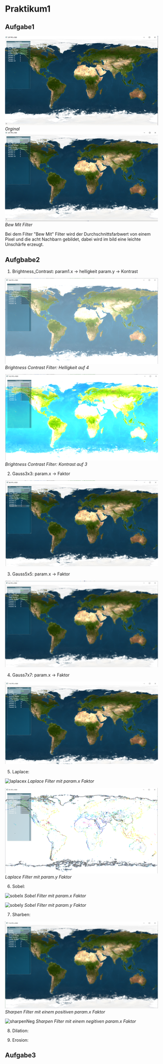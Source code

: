 # Praktikum1

## Aufgabe1
![orginal](docs/orginal.PNG)
*Orginal*
![bewmit](docs/BewMit.PNG)
*Bew Mit Filter*

Bei dem Filter "Bew Mit" Filter wird der Durchschnittsfarbwert von einem Pixel und die acht Nachbarn gebildet, dabei wird im bild eine leichte Unschärfe erzeugt.

## Aufgbabe2

1. Brightness_Contrast: param1.x -> helligkeit param.y -> Kontrast

![bright](docs/Brightness_Contrast.PNG)
*Brightness Contrast Filter: Helligkeit auf 4*

![contrast](docs/Brightness_0_Contrast_3.PNG)
*Brightness Contrast Filter: Kontrast auf 3*
   
2. Gauss3x3: param.x -> Faktor

![3gauss](docs/3x3.PNG)
   
3. Gauss5x5:  param.x -> Faktor

![5gauss](docs/5x5.PNG)
   
4. Gauss7x7:  param.x -> Faktor

![7gauss](docs/7x7.PNG)
   
5. Laplace:

![laplacex](docs/Laplace_X.PNG)
*Laplace Filter mit param.x Faktor*

![laplacey](docs/Laplace_Y.PNG)
*Laplace Filter mit param.y Faktor*
   
6. Sobel:

![sobelx](docs/Sobel_X.PNG)
*Sobel Filter mit param.x Faktor*

![sobely](docs/Sobel_Y.PNG)
*Sobel Filter mit param.y Faktor*
   
7. Sharben:

![sharpenPos](docs/Sharpen_Pos.PNG)
*Sharpen Filter mit einem positiven param.x Faktor*

![sharpenNeg](docs/Sharpen_Neg.PNG)
*Sharpen Filter mit einem negitiven param.x Faktor*
   
8. Dilation:
   
9. Erosion:

## Aufgabe3
